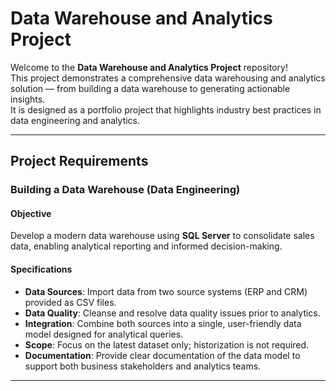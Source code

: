 # Data Warehouse and Analytics Project

Welcome to the **Data Warehouse and Analytics Project** repository!  
This project demonstrates a comprehensive data warehousing and analytics solution — from building a data warehouse to generating actionable insights.  
It is designed as a portfolio project that highlights industry best practices in data engineering and analytics.

---

## Project Requirements

###  Building a Data Warehouse (Data Engineering)

#### Objective
Develop a modern data warehouse using **SQL Server** to consolidate sales data, enabling analytical reporting and informed decision-making.

#### Specifications

- **Data Sources**: Import data from two source systems (ERP and CRM) provided as CSV files.  
- **Data Quality**: Cleanse and resolve data quality issues prior to analytics.  
- **Integration**: Combine both sources into a single, user-friendly data model designed for analytical queries.  
- **Scope**: Focus on the latest dataset only; historization is not required.  
- **Documentation**: Provide clear documentation of the data model to support both business stakeholders and analytics teams.

---



